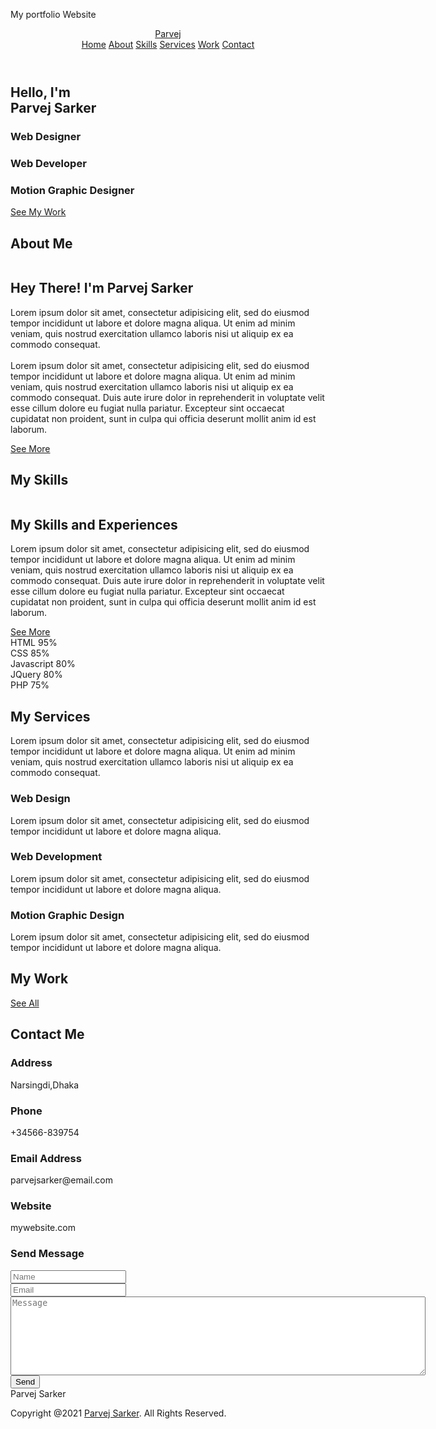
My portfolio Website
<title>Responsive Personal Portfolio Website - HTML, CSS</title>
<div class="scrollToTop-btn">
  <i class="fas fa-angle-up"></i>
</div>

<header>
  <a href="#" class="brand">Parvej</a>
  <div class="menu-btn"></div>
  <div class="navigation">
    <a href="#main">Home</a>
    <a href="#about">About</a>
    <a href="#skills">Skills</a>
    <a href="#services">Services</a>
    <a href="#work">Work</a>
    <a href="#contact">Contact</a>
  </div>
</header>

<section class="main" id="main">
  <div class="content">
    <h2>Hello, I'm<br><span>Parvej Sarker</span></h2>
    <div class="animated-text">
      <h3>Web Designer</h3>
      <h3>Web Developer</h3>
      <h3>Motion Graphic Designer</h3>
    </div>
    <a href="#" class="btn">See My Work</a>
    <div class="media-icons">
      <a href="#"><i class="fab fa-facebook-f"></i></a>
      <a href="#"><i class="fab fa-instagram"></i></a>
      <a href="#"><i class="fab fa-twitter"></i></a>
    </div>
  </div>
</section>

<section class="about" id="about">
  <div class="title reveal">
    <h2 class="section-title">About Me</h2>
  </div>
  <div class="content">
    <div class="column col-left reveal">
      <div class="img-card">
        <img src="parvej2.jpg" alt="">
      </div>
    </div>
    <div class="column col-right reveal">
      <h2 class="content-title">Hey There! I'm Parvej Sarker</h2>
      <p class="paragraph-text">Lorem ipsum dolor sit amet, consectetur adipisicing elit, sed do eiusmod tempor incididunt ut labore et dolore magna aliqua. Ut enim ad minim veniam, quis nostrud exercitation ullamco laboris nisi ut aliquip ex ea commodo consequat.<br><br>Lorem ipsum dolor sit amet, consectetur adipisicing elit, sed do eiusmod tempor incididunt ut labore et dolore magna aliqua. Ut enim ad minim veniam, quis nostrud exercitation ullamco laboris nisi ut aliquip ex ea commodo consequat. Duis aute irure dolor in reprehenderit in voluptate velit esse cillum dolore eu fugiat nulla pariatur. Excepteur sint occaecat cupidatat non proident, sunt in culpa qui officia deserunt mollit anim id est laborum.</p>
      <a href="#" class="btn">See More</a>
    </div>
  </div>
</section>

<section class="skills" id="skills">
  <div class="title reveal">
    <h2 class="section-title">My Skills</h2>
  </div>
  <div class="content">
    <div class="column col-left reveal">
      <h2 class="content-title">My Skills and Experiences</h2>
      <p>Lorem ipsum dolor sit amet, consectetur adipisicing elit, sed do eiusmod tempor incididunt ut labore et dolore magna aliqua. Ut enim ad minim veniam, quis nostrud exercitation ullamco laboris nisi ut aliquip ex ea commodo consequat. Duis aute irure dolor in reprehenderit in voluptate velit esse cillum dolore eu fugiat nulla pariatur. Excepteur sint occaecat cupidatat non proident, sunt in culpa qui officia deserunt mollit anim id est laborum.</p>
      <a href="#" class="btn">See More</a>
    </div>
    <div class="column col-right reveal">
      <div class="bar">
        <div class="info">
          <span>HTML</span>
          <span>95%</span>
        </div>
        <div class="line html"></div>
      </div>
      <div class="bar">
        <div class="info">
          <span>CSS</span>
          <span>85%</span>
        </div>
        <div class="line css"></div>
      </div>
      <div class="bar">
        <div class="info">
          <span>Javascript</span>
          <span>80%</span>
        </div>
        <div class="line javascript"></div>
      </div>
      <div class="bar">
        <div class="info">
          <span>JQuery</span>
          <span>80%</span>
        </div>
        <div class="line jquery"></div>
      </div>
      <div class="bar">
        <div class="info">
          <span>PHP</span>
          <span>75%</span>
        </div>
        <div class="line php"></div>
      </div>
    </div>
  </div>
</section>

<section class="services" id="services">
  <div class="title reveal">
    <h2 class="section-title">My Services</h2>
    <p>Lorem ipsum dolor sit amet, consectetur adipisicing elit, sed do eiusmod tempor incididunt ut labore et dolore magna aliqua. Ut enim ad minim veniam, quis nostrud exercitation ullamco laboris nisi ut aliquip ex ea commodo consequat.</p>
  </div>
  <div class="content">
    <div class="card reveal">
      <div class="service-icon">
        <i class="fas fa-palette"></i>
      </div>
      <div class="info">
        <h3>Web Design</h3>
        <p>Lorem ipsum dolor sit amet, consectetur adipisicing elit, sed do eiusmod tempor incididunt ut labore et dolore magna aliqua.</p>
      </div>
    </div>
    <div class="card reveal">
      <div class="service-icon">
        <i class="fas fa-file-code"></i>
      </div>
      <div class="info">
        <h3>Web Development</h3>
        <p>Lorem ipsum dolor sit amet, consectetur adipisicing elit, sed do eiusmod tempor incididunt ut labore et dolore magna aliqua.</p>
      </div>
    </div>
    <div class="card reveal">
      <div class="service-icon">
        <i class="fas fa-object-group"></i>
      </div>
      <div class="info">
        <h3>Motion Graphic Design</h3>
        <p>Lorem ipsum dolor sit amet, consectetur adipisicing elit, sed do eiusmod tempor incididunt ut labore et dolore magna aliqua.</p>
      </div>
    </div>
  </div>
</section>

<section class="work" id="work">
  <div class="title reveal">
    <h2 class="section-title">My Work</h2>
  </div>
  <div class="content">
    <div class="card reveal">
      <div class="card-img">
        <img src="parvej1.jpg" alt="">
      </div>
    </div>
    <div class="card reveal">
      <div class="card-img">
        <img src="parvej1.jpg" alt="">
      </div>
    </div>
    <div class="card reveal">
      <div class="card-img">
        <img src="parvej1.jpg" alt="">
      </div>
    </div>
    <div class="card reveal">
      <div class="card-img">
        <img src="parvej1.jpg" alt="">
      </div>
    </div>
    <div class="card reveal">
      <div class="card-img">
        <img src="parvej1.jpg" alt="">
      </div>
    </div>
    <div class="card reveal">
      <div class="card-img">
        <img src="parvej1.jpg" alt="">
      </div>
    </div>
    <div class="title reveal">
      <a href="#" class="btn">See All</a>
    </div>
  </div>
</section>

<section class="contact" id="contact">
  <div class="title reveal">
    <h2 class="section-title">Contact Me</h2>
  </div>
  <div class="content">
    <div class="row">
      <div class="card reveal">
        <div class="contact-icon">
          <i class="fas fa-map-marker-alt"></i>
        </div>
        <div class="info">
          <h3>Address</h3>
          <span>Narsingdi,Dhaka </span>
        </div>
      </div>
      <div class="card reveal">
        <div class="contact-icon">
          <i class="fas fa-phone"></i>
        </div>
        <div class="info">
          <h3>Phone</h3>
          <span>+34566-839754</span>
        </div>
      </div>
      <div class="card reveal">
        <div class="contact-icon">
          <i class="fas fa-envelope"></i>
        </div>
        <div class="info">
          <h3>Email Address</h3>
          <span>parvejsarker@email.com</span>
        </div>
      </div>
      <div class="card reveal">
        <div class="contact-icon">
          <i class="fas fa-globe"></i>
        </div>
        <div class="info">
          <h3>Website</h3>
          <span>mywebsite.com</span>
        </div>
      </div>
    </div>
    <div class="row">
      <div class="contact-form reveal">
        <h3>Send Message</h3>
        <div class="input-box">
          <input type="text" name="" value="" placeholder="Name">
        </div>
        <div class="input-box">
          <input type="text" name="" value="" placeholder="Email">
        </div>
        <div class="input-box">
          <textarea name="name" rows="8" cols="80" placeholder="Message"></textarea>
        </div>
        <div class="input-box">
          <input type="submit" class="send-btn" name="" value="Send">
        </div>
      </div>
    </div>
  </div>
</section>

<footer class="footer">
  <span class="footer-title">Parvej Sarker</span>
  <p>Copyright @2021 <a href="#">Parvej Sarker</a>. All Rights Reserved.</p>
</footer>

<script>
    //javascript for navigation bar effects on scroll
window.addEventListener("scroll", function(){ const header = document.querySelector("header"); header.classList.toggle('sticky', window.scrollY > 0); });

//javascript for responsive navigation sidebar menu const menuBtn = document.querySelector(".menu-btn"); const navigation = document.querySelector(".navigation"); const navigationItems = document.querySelectorAll(".navigation a")

menuBtn.addEventListener("click", () => { menuBtn.classList.toggle("active"); navigation.classList.toggle("active"); });

navigationItems.forEach((navigationItem) => { navigationItem.addEventListener("click", () => { menuBtn.classList.remove("active"); navigation.classList.remove("active"); }); });

//javascript for scroll to top button const scrollBtn = document.querySelector(".scrollToTop-btn");

window.addEventListener("scroll", function(){ scrollBtn.classList.toggle("active", window.scrollY > 500); });

//javascript for scroll back to top on click scroll-to-top button scrollBtn.addEventListener("click", () => { document.body.scrollTop = 0; document.documentElement.scrollTop = 0; });

//javascript for reveal website elements on scroll window.addEventListener("scroll", reveal);

function reveal(){ var reveals = document.querySelectorAll(".reveal");

for(var i = 0; i < reveals.length; i++){ var windowHeight = window.innerHeight; var revealTop = reveals[i].getBoundingClientRect().top; var revealPoint = 50;

if(revealTop < windowHeight - revealPoint){
  reveals[i].classList.add("active");
}
} } </script>

